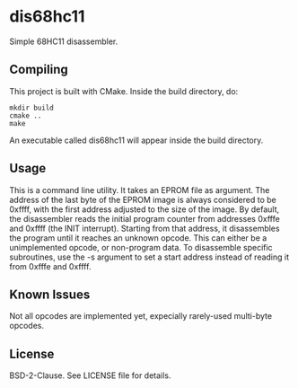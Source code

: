 # dis68hc11
Simple 68HC11 disassembler.

## Compiling

This project is built with CMake. Inside the build directory, do:

    mkdir build
    cmake ..
    make
    
An executable called dis68hc11 will appear inside the build directory.

## Usage

This is a command line utility. It takes an EPROM file as argument. The address of the last byte of the EPROM image is always considered to be 0xffff, with the first address adjusted to the size of the image. By default, the disassembler reads the initial program counter from addresses 0xfffe and 0xffff (the INIT interrupt). Starting from that address, it disassembles the program until it reaches an unknown opcode. This can either be a unimplemented opcode, or non-program data. To disassemble specific subroutines, use the -s argument to set a start address instead of reading it from 0xfffe and 0xffff.

## Known Issues

Not all opcodes are implemented yet, expecially rarely-used multi-byte opcodes.

## License

BSD-2-Clause. See LICENSE file for details.
